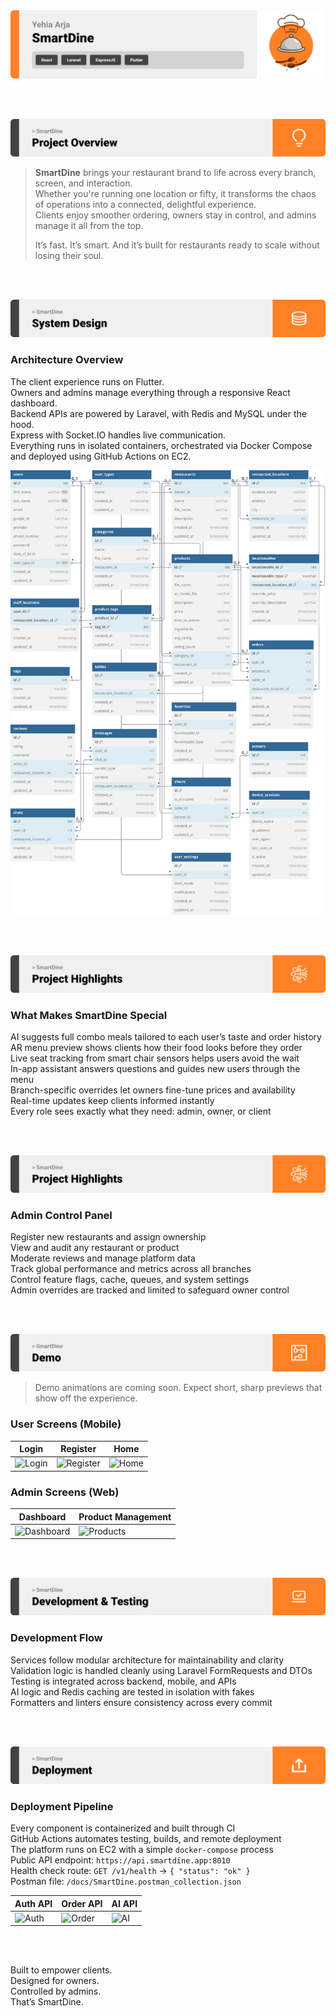 <img src="./readme/title1.svg"/>

<br><br>

<!-- project overview -->
<img src="./readme/title2.svg"/>

> **SmartDine** brings your restaurant brand to life across every branch, screen, and interaction.  
> Whether you're running one location or fifty, it transforms the chaos of operations into a connected, delightful experience.  
> Clients enjoy smoother ordering, owners stay in control, and admins manage it all from the top.  
> 
> It’s fast. It’s smart. And it’s built for restaurants ready to scale without losing their soul.

<br><br>

<!-- System Design -->
<img src="./readme/title3.svg"/>

### Architecture Overview

The client experience runs on Flutter.  
Owners and admins manage everything through a responsive React dashboard.  
Backend APIs are powered by Laravel, with Redis and MySQL under the hood.  
Express with Socket.IO handles live communication.  
Everything runs in isolated containers, orchestrated via Docker Compose and deployed using GitHub Actions on EC2.

<img src="./readme/erd.svg">

<br><br>

<!-- Project Highlights -->
<img src="./readme/title4.svg"/>

### What Makes SmartDine Special

AI suggests full combo meals tailored to each user’s taste and order history  
AR menu preview shows clients how their food looks before they order  
Live seat tracking from smart chair sensors helps users avoid the wait  
In-app assistant answers questions and guides new users through the menu  
Branch-specific overrides let owners fine-tune prices and availability  
Real-time updates keep clients informed instantly  
Every role sees exactly what they need: admin, owner, or client

<br><br>

<!-- Admin Panel Extras -->
<img src="./readme/title4.svg"/>

### Admin Control Panel

Register new restaurants and assign ownership  
View and audit any restaurant or product  
Moderate reviews and manage platform data  
Track global performance and metrics across all branches  
Control feature flags, cache, queues, and system settings  
Admin overrides are tracked and limited to safeguard owner control

<br><br>

<!-- Demo -->
<img src="./readme/title5.svg"/>

> Demo animations are coming soon. Expect short, sharp previews that show off the experience.

### User Screens (Mobile)

| Login                          | Register                        | Home                            |
| ----------------------------- | ------------------------------- | ------------------------------- |
| ![Login](./readme/demo/login.png) | ![Register](./readme/demo/register.png) | ![Home](./readme/demo/home.png) |

### Admin Screens (Web)

| Dashboard                      | Product Management              |
| ----------------------------- | ------------------------------- |
| ![Dashboard](./readme/demo/admin1.png) | ![Products](./readme/demo/admin2.png) |

<br><br>

<!-- Development & Testing -->
<img src="./readme/title6.svg"/>

### Development Flow

Services follow modular architecture for maintainability and clarity  
Validation logic is handled cleanly using Laravel FormRequests and DTOs  
Testing is integrated across backend, mobile, and APIs  
AI logic and Redis caching are tested in isolation with fakes  
Formatters and linters ensure consistency across every commit

<br><br>

<!-- Deployment -->
<img src="./readme/title7.svg"/>

### Deployment Pipeline

Every component is containerized and built through CI  
GitHub Actions automates testing, builds, and remote deployment  
The platform runs on EC2 with a simple `docker-compose` process  
Public API endpoint: `https://api.smartdine.app:8010`  
Health check route: `GET /v1/health` → `{ "status": "ok" }`  
Postman file: `/docs/SmartDine.postman_collection.json`

| Auth API                         | Order API                         | AI API                            |
| -------------------------------- | ---------------------------------- | --------------------------------- |
| ![Auth](./readme/demo/postman1.png) | ![Order](./readme/demo/postman2.png) | ![AI](./readme/demo/postman3.png) |

<br><br>

Built to empower clients.  
Designed for owners.  
Controlled by admins.  
That’s SmartDine.
